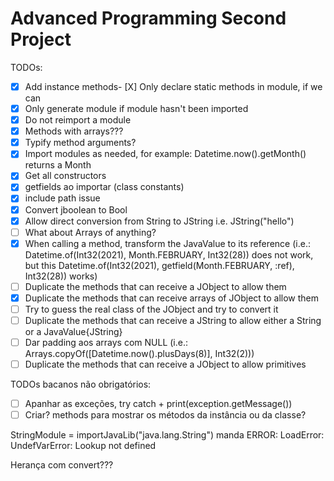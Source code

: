 # Advanced Programming Second Project

TODOs:
- [X] Add instance methods- [X] Only declare static methods in module, if we can
- [X] Only generate module if module hasn't been imported
- [X] Do not reimport a module
- [X] Methods with arrays???
- [X] Typify method arguments?
- [X] Import modules as needed, for example: Datetime.now().getMonth() returns a Month
- [X] Get all constructors
- [X] getfields ao importar (class constants)
- [X] include path issue
- [X] Convert jboolean to Bool
- [X] Allow direct conversion from String to JString i.e. JString("hello")
- [ ] What about Arrays of anything?
- [X] When calling a method, transform the JavaValue to its reference (i.e.: Datetime.of(Int32(2021), Month.FEBRUARY, Int32(28)) does not work, but
  this Datetime.of(Int32(2021), getfield(Month.FEBRUARY, :ref), Int32(28)) works)
- [ ] Duplicate the methods that can receive a JObject to allow them
- [X] Duplicate the methods that can receive arrays of JObject to allow them
- [ ] Try to guess the real class of the JObject and try to convert it
- [ ] Duplicate the methods that can receive a JString to allow either a String or a JavaValue{JString}
- [ ] Dar padding aos arrays com NULL (i.e.: Arrays.copyOf([Datetime.now().plusDays(8)], Int32(2)))
- [ ] Duplicate the methods that can receive a JObject to allow primitives

TODOs bacanos não obrigatórios:
- [ ] Apanhar as exceções, try catch + print(exception.getMessage())
- [ ] Criar? methods para mostrar os métodos da instância ou da classe?

StringModule = importJavaLib("java.lang.String") manda ERROR: LoadError: UndefVarError: Lookup not defined

Herança com convert???

